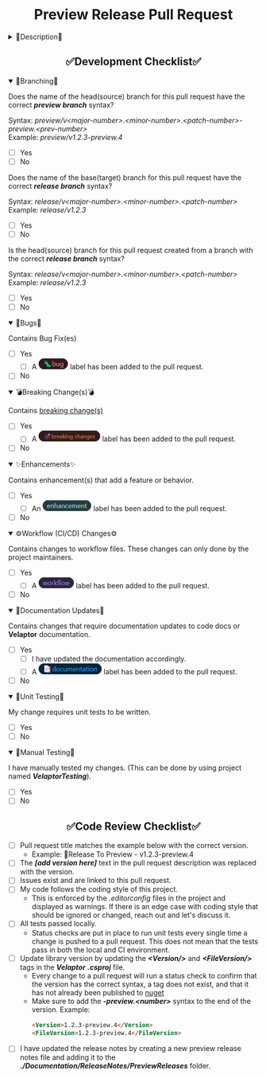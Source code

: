 <!--
    !! NOTE !! - ONLY PROJECT OWNERS AND MAINTAINERS MANAGE PRODUCTION AND PREVIEW RELEASE PULL REQUESTS
    If you have contributions to make, use the "feature-to-develop" pull request template.
-->
<!--suppress HtmlDeprecatedAttribute -->
<h1 style="font-weight:bold" align="center">Preview Release Pull Request</h1>

<details><summary>📄Description📄</summary>
<!-- Provide a short, general summary of your changes in the Title above -->

This pull request is for preview release **_[add version here]_**
</details>

<h2 style="font-weight:bold" align="center">✅Development Checklist✅</h2>

<details open><summary>🌳Branching🌳</summary>

Does the name of the head(source) branch for this pull request have the correct **_preview branch_** syntax?

Syntax: _preview/v&lt;major-number&gt;.&lt;minor-number&gt;.&lt;patch-number&gt;-preview.&lt;prev-number&gt;_  
Example: _preview/v1.2.3-preview.4_
- [ ] Yes
- [ ] No

Does the name of the base(target) branch for this pull request have the correct **_release branch_** syntax?

Syntax: _release/v&lt;major-number&gt;.&lt;minor-number&gt;.&lt;patch-number&gt;_  
Example: _release/v1.2.3_
- [ ] Yes
- [ ] No

Is the head(source) branch for this pull request created from a branch with the correct **_release branch_** syntax?

Syntax: _release/v&lt;major-number&gt;.&lt;minor-number&gt;.&lt;patch-number&gt;_  
Example: _release/v1.2.3_
- [ ] Yes
- [ ] No
</details>


<details open><summary>🐛Bugs🐛</summary>

Contains Bug Fix(es)
- [ ] Yes
    - [ ] A ![bug-label](../images/bug-label.png) label has been added to the pull request.
- [ ] No
</details>


<details open><summary>💣Breaking Change(s)💣</summary>

Contains [breaking change(s)](https://docs.microsoft.com/en-us/dotnet/core/compatibility/#modifications-to-the-public-contract)
- [ ] Yes
    - [ ] A ![breaking-changes-label](../images/breaking-changes-label.png) label has been added to the pull request.
- [ ] No
</details>


<details open><summary>✨Enhancements✨</summary>

Contains enhancement(s) that add a feature or behavior.
- [ ] Yes
    - [ ] An ![enhancement-label](../images/enhancement-label.png) label has been added to the pull request.
- [ ]  No
</details>


<details open><summary>⚙️Workflow (CI/CD) Changes⚙️</summary>

Contains changes to workflow files. These changes can only done by the project maintainers.
- [ ] Yes
    - [ ] A ![workflow-label](../images/workflow-label.png) label has been added to the pull request.
- [ ] No
</details>


<details open><summary>📃Documentation Updates📃</summary>

Contains changes that require documentation updates to code docs or **Velaptor** documentation.
- [ ] Yes
    - [ ] I have updated the documentation accordingly.
    - [ ] A ![documentation-label](../images/documentation-label.png) label has been added to the pull request.
- [ ] No
</details>


<details open><summary>🧪Unit Testing🧪</summary>

My change requires unit tests to be written.
- [ ] Yes
- [ ] No
</details>


<details open><summary>🧪Manual Testing🧪</summary>

I have manually tested my changes. (This can be done by using project named **_VelaptorTesting_**).
- [ ] Yes
- [ ] No
</details>


<h2 style="font-weight:bold" align="center">✅Code Review Checklist✅</h2>

<!-- Go over all of the following points, and put an `x` in all the boxes that apply. -->
<!-- If you're unsure about any of these, don't hesitate to ask. We're here to help! -->
- [ ] Pull request title matches the example below with the correct version.
    - Example: 🚀Release To Preview - v1.2.3-preview.4
- [ ] The **_[add version here]_** text in the pull request description was replaced with the version.
- [ ] Issues exist and are linked to this pull request.
- [ ] My code follows the coding style of this project.
    - This is enforced by the *.editorconfig* files in the project and displayed as warnings.  If there is an edge case with coding style that should be ignored or changed, reach out and let's discuss it.
- [ ] All tests passed locally.
    - Status checks are put in place to run unit tests every single time a change is pushed to a pull request.  This does not mean that the tests pass in both the local and CI environment.
- [ ] Update library version by updating the **_\<Version/\>_** and **_\<FileVersion/\>_** tags in the **_Velaptor_** **_.csproj_** file.
    - Every change to a pull request will run a status check to confirm that the version has the correct syntax, a tag does not exist, and that it has not already been published to [nuget](https://www.nuget.org/)
    - Make sure to add the **_-preview.\<number\>_** syntax to the end of the version.
      Example:
        ``` html
        <Version>1.2.3-preview.4</Version>
        <FileVersion>1.2.3-preview.4</FileVersion>
        ```
- [ ] I have updated the release notes by creating a new preview release notes file and adding it to the **_./Documentation/ReleaseNotes/PreviewReleases_** folder.
